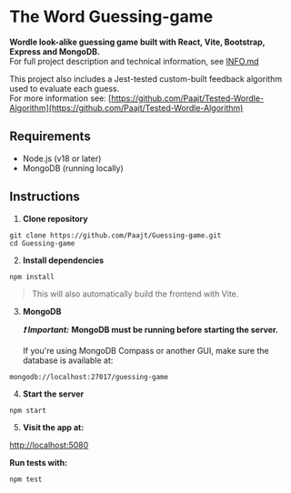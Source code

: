 # The Word Guessing-game

**Wordle look-alike guessing game built with React, Vite, Bootstrap, Express and MongoDB.**  
For full project description and technical information, see [INFO.md](./INFO.md)

This project also includes a Jest-tested custom-built feedback algorithm used to evaluate each guess.  
For more information see: [https://github.com/Paajt/Tested-Wordle-Algorithm](https://github.com/Paajt/Tested-Wordle-Algorithm)

## Requirements

- Node.js (v18 or later)
- MongoDB (running locally)

## Instructions

1. **Clone repository**

```
git clone https://github.com/Paajt/Guessing-game.git
cd Guessing-game
```

2. **Install dependencies**

```
npm install
```

> This will also automatically build the frontend with Vite.

3. **MongoDB**

   **_❗_** **_Important:_** **MongoDB must be running before starting the server.**

   If you're using MongoDB Compass or another GUI, make sure the database is available at:

```
mongodb://localhost:27017/guessing-game
```

4. **Start the server**

```
npm start
```

5. **Visit the app at:**

[http://localhost:5080](http://localhost:5080)

**Run tests with:**

```
npm test
```
